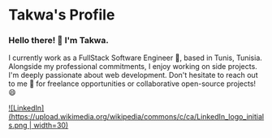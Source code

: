 # Takwa's Profile

### Hello there! 👋 I'm Takwa.

I currently work as a FullStack Software Engineer 🔭, based in Tunis, Tunisia. Alongside my professional commitments, I enjoy working on side projects. I'm deeply passionate about web development. Don't hesitate to reach out to me 💬 for freelance opportunities or collaborative open-source projects! 😄

[![LinkedIn](https://upload.wikimedia.org/wikipedia/commons/c/ca/LinkedIn_logo_initials.png | width=30)](https://www.linkedin.com/in/takwa-manai/)
